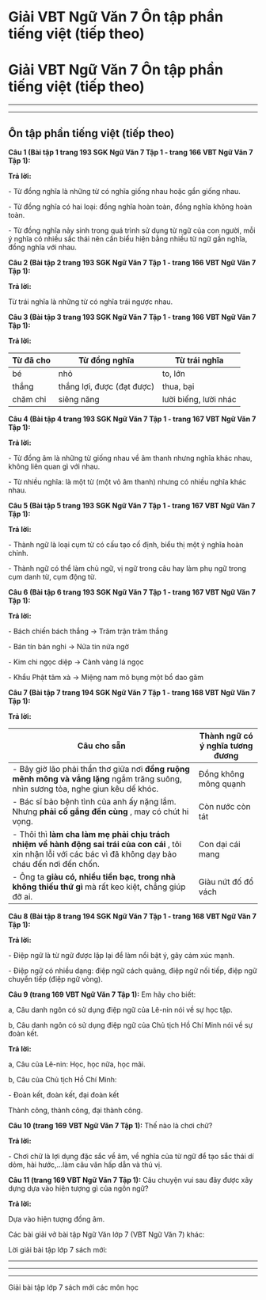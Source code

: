 # Giải VBT Ngữ Văn 7 Ôn tập phần tiếng việt (tiếp theo)

# Giải VBT Ngữ Văn 7 Ôn tập phần tiếng việt (tiếp theo)

* * *

* * *

## Ôn tập phần tiếng việt (tiếp theo)

**Câu 1 (Bài tập 1 trang 193 SGK Ngữ Văn 7 Tập 1 - trang 166 VBT Ngữ Văn 7 Tập 1):**

**Trả lời:**

\- Từ đồng nghĩa là những từ có nghĩa giống nhau hoặc gần giống nhau. 

\- Từ đồng nghĩa có hai loại: đồng nghĩa hoàn toàn, đồng nghĩa không hoàn toàn.

\- Từ đồng nghĩa nảy sinh trong quá trình sử dụng từ ngữ của con người, mỗi ý nghĩa có nhiều sắc thái nên cần biểu hiện bằng nhiều từ ngữ gần nghĩa, đồng nghĩa với nhau.

**Câu 2 (Bài tập 2 trang 193 SGK Ngữ Văn 7 Tập 1 - trang 166 VBT Ngữ Văn 7 Tập 1):**

**Trả lời:**

Từ trái nghĩa là những từ có nghĩa trái ngược nhau. 

**Câu 3 (Bài tập 3 trang 193 SGK Ngữ Văn 7 Tập 1 - trang 166 VBT Ngữ Văn 7 Tập 1):**

**Trả lời:**

Từ đã cho|  Từ đồng nghĩa |  Từ trái nghĩa  
---|---|---  
bé|  nhỏ |  to, lớn  
thắng|  thắng lợi, được (đạt được) |  thua, bại  
chăm chỉ|  siêng năng |  lười biếng, lười nhác  
  
**Câu 4 (Bài tập 4 trang 193 SGK Ngữ Văn 7 Tập 1 - trang 167 VBT Ngữ Văn 7 Tập 1):**

**Trả lời:**

\- Từ đồng âm là những từ giống nhau về âm thanh nhưng nghĩa khác nhau, không liên quan gì với nhau.

\- Từ nhiều nghĩa: là một từ (một vỏ âm thanh) nhưng có nhiều nghĩa khác nhau. 

**Câu 5 (Bài tập 5 trang 193 SGK Ngữ Văn 7 Tập 1 - trang 167 VBT Ngữ Văn 7 Tập 1):**

**Trả lời:**

\- Thành ngữ là loại cụm từ có cấu tạo cố định, biểu thị một ý nghĩa hoàn chỉnh.

\- Thành ngữ có thể làm chủ ngữ, vị ngữ trong câu hay làm phụ ngữ trong cụm danh từ, cụm động từ.

**Câu 6 (Bài tập 6 trang 193 SGK Ngữ Văn 7 Tập 1 - trang 167 VBT Ngữ Văn 7 Tập 1):**

**Trả lời:**

\- Bách chiến bách thắng → Trăm trận trăm thắng

\- Bán tín bán nghi → Nửa tin nửa ngờ

\- Kim chi ngọc diệp → Cành vàng lá ngọc

\- Khẩu Phật tâm xà → Miệng nam mô bụng một bồ dao găm

**Câu 7 (Bài tập 7 trang 194 SGK Ngữ Văn 7 Tập 1 - trang 168 VBT Ngữ Văn 7 Tập 1):**

**Trả lời:**

Câu cho sẵn|  Thành ngữ có ý nghĩa tương đương  
---|---  
\- Bây giờ lão phải thẩn thơ giữa nơi **đồng ruộng mênh mông và vắng lặng** ngắm trăng suông, nhìn sương tỏa, nghe giun kêu dế khóc.|  Đồng không mông quạnh   
\- Bác sĩ bảo bệnh tình của anh ấy nặng lắm. Nhưng **phải cố gắng đến cùng** , may có chút hi vọng.|  Còn nước còn tát   
\- Thôi thì **làm cha làm mẹ phải chịu trách nhiệm về hành động sai trái của con cái** , tôi xin nhận lỗi với các bác vì đã không dạy bảo cháu đến nơi đến chốn. |  Con dại cái mang   
\- Ông ta **giàu có, nhiều tiền bạc, trong nhà không thiếu thứ gì** mà rất keo kiệt, chẳng giúp đỡ ai. |  Giàu nứt đố đổ vách   
  
**Câu 8 (Bài tập 8 trang 194 SGK Ngữ Văn 7 Tập 1 - trang 168 VBT Ngữ Văn 7 Tập 1):**

**Trả lời:**

\- Điệp ngữ là từ ngữ được lặp lại để làm nổi bật ý, gây cảm xúc mạnh.

\- Điệp ngữ có nhiều dạng: điệp ngữ cách quãng, điệp ngữ nối tiếp, điệp ngữ chuyển tiếp (điệp ngữ vòng).

**Câu 9 (trang 169 VBT Ngữ Văn 7 Tập 1):** Em hãy cho biết:

a, Câu danh ngôn có sử dụng điệp ngữ của Lê-nin nói về sự học tập.

b, Câu danh ngôn có sử dụng điệp ngữ của Chủ tịch Hồ Chí Minh nói về sự đoàn kết. 

**Trả lời:**

a, Câu của Lê-nin: Học, học nữa, học mãi.

b, Câu của Chủ tịch Hồ Chí Minh:

\- Đoàn kết, đoàn kết, đại đoàn kết

Thành công, thành công, đại thành công. 

**Câu 10 (trang 169 VBT Ngữ Văn 7 Tập 1):** Thế nào là chơi chữ? 

**Trả lời:**

\- Chơi chữ là lợi dụng đặc sắc về âm, về nghĩa của từ ngữ để tạo sắc thái dí dỏm, hài hước,...làm câu văn hấp dẫn và thú vị.

**Câu 11 (trang 169 VBT Ngữ Văn 7 Tập 1):** Câu chuyện vui sau đây được xây dựng dựa vào hiện tượng gì của ngôn ngữ? 

**Trả lời:**

Dựa vào hiện tượng đồng âm. 

Các bài giải vở bài tập Ngữ Văn lớp 7 (VBT Ngữ Văn 7) khác:

Lời giải bài tập lớp 7 sách mới:

* * *

* * *

* * *

Giải bài tập lớp 7 sách mới các môn học

